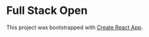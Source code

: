 # Full Stack Open

This project was bootstrapped with [Create React App](https://github.com/facebook/create-react-app).
